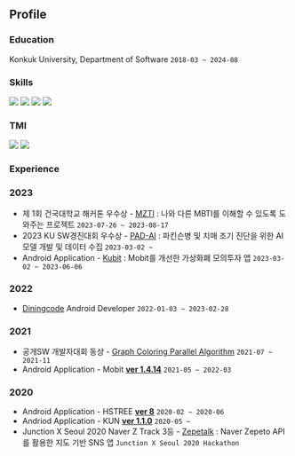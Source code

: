 ## Profile 
### Education
Konkuk University, Department of Software ```2018-03 ~ 2024-08```

### Skills
<a href="" target="_blank"><img src="https://img.shields.io/badge/KOTLIN-7F52FF?style=for-the-badge&logo=Kotlin&logoColor=FFFFFF"/></a>
<a href="" target="_blank"><img src="https://img.shields.io/badge/ANDROID-3DDC84?style=for-the-badge&logo=Android&logoColor=FFFFFF"/></a>
<a href="" target="_blank"><img src="https://img.shields.io/badge/CPP-00599C?style=for-the-badge&logo=C%2B%2B&logoColor=FFFFFF"/></a>
<a href="" target="_blank"><img src="https://img.shields.io/badge/JAVA-007396?style=for-the-badge&logo=Java&logoColor=FFFFFF"/></a>

### TMI
<a href="https://velog.io/@kimbsu00" target="_blank"><img src="https://img.shields.io/badge/Tech Blog-20C997?style=flat-squre&logo=Velog&logoColor=FFFFFF"/></a>
<a href="https://kimbsu00.oopy.io/portfolio" target="_blank"><img src="https://img.shields.io/badge/Portfolio-000000?style=flat-squre&logo=Notion&logoColor=FFFFFF"/></a>

### Experience
### 2023 
- 제 1회 건국대학교 해커톤 우수상 - [MZTI](https://github.com/TEAMMZC/MZTI) : 나와 다른 MBTI를 이해할 수 있도록 도와주는 프로젝트 ```2023-07-26 ~ 2023-08-17```
- 2023 KU SW경진대회 우수상 - [PAD-AI](https://github.com/NeoMemoris) : 파킨슨병 및 치매 조기 진단을 위한 AI 모델 개발 및 데이터 수집 ```2023-03-02 ~```
- Android Application - [Kubit](https://github.com/TeamKubit/Kubit-Android) : Mobit를 개선한 가상화폐 모의투자 앱 ```2023-03-02 ~ 2023-06-06```

### 2022
- [Diningcode](https://play.google.com/store/apps/details?id=com.diningcode) Android Developer ```2022-01-03 ~ 2023-02-28```

### 2021
- 공개SW 개발자대회 동상 - [Graph Coloring Parallel Algorithm](https://github.com/kimbsu00/GraphColoring) ```2021-07 ~ 2021-11```
- Android Application - Mobit [**ver 1.4.14**](https://github.com/kimbsu00/Mobit) ```2021-05 ~ 2022-03```

### 2020
- Android Application - HSTREE [**ver 8**](https://github.com/kimbsu00/HSTREE) ```2020-02 ~ 2020-06```
- Andriod Application - KUN [**ver 1.1.0**](https://play.google.com/store/apps/details?id=com.kunotice.kunotice) ```2020-05 ~ ```
- Junction X Seoul 2020 Naver Z Track 3등 - [Zepetalk](https://github.com/kimbsu00/JunctionXSeoul2020) : Naver Zepeto API를 활용한 지도 기반 SNS 앱 ```Junction X Seoul 2020 Hackathon```
